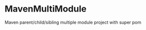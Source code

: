 MavenMultiModule
================

Maven parent/child/sibling multiple module project with super pom